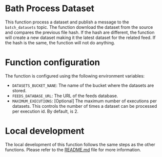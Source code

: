 # Bath Process Dataset
This function process a dataset and publish a message to the `batch_datasets` topic.
The function download the dataset from the source and compares the previous file hash.
If the hash are different, the function will create a new dataset making it the latest dataset for the related feed.
If the hash is the same, the function will not do anything.

# Function configuration
The function is configured using the following environment variables:
- `DATASETS_BUCKET_NANE`: The name of the bucket where the datasets are stored.
- `FEEDS_DATABASE_URL`: The URL of the feeds database.
- `MAXIMUM_EXECUTIONS`: [Optional] The maximum number of executions per datasets. This controls the number of times a dataset can be processed per execution id. By default, is 2.


# Local development
The local development of this function follows the same steps as the other functions. Please refer to the [README.md](../README.md) file for more information.